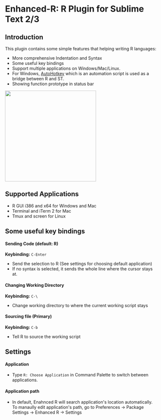 Enhanced-R: R Plugin for Sublime Text 2/3
=======================================

Introduction
------------
This plugin contains some simple features that helping writing R languages:
* More comprehensive Indentation and Syntax
* Some useful key bindings
* Support multiple applications on Windows/Mac/Linux.
* For Windows, [AutoHotkey](http://www.autohotkey.com) which is an automation script is used
as a bridge between R and ST.
* Showing function prototype in status bar

<img width=300 src="https://github.com/randy3k/Enhanced-R/raw/master/status.png">

Supported Applications
---------------
* R GUI i386 and x64 for Windows and Mac
* Terminal and iTerm 2 for Mac
* Tmux and screen for Linux

Some useful key bindings
---------------
#### Sending Code (default: R)
**Keybinding:** `C-Enter`

* Send the selection to R (See settings for choosing default application)
* If no syntax is selected, it sends the whole line where the cursor stays at.

#### Changing Working Directory
**Keybinding:** `C-\`

* Change working directory to where the current working script stays

####  Sourcing file (Primary)
**Keybinding:** `C-b`

* Tell R to source the working script

Settings
---------
#### Application

* Type ``R: Choose Application`` in Command Palette to switch between applications.

#### Application path

* In default, Enahnced R will search application's location automatically. To manaully edit application's path, go to
Preferences -> Package Settings -> Enhanced R -> Settings
